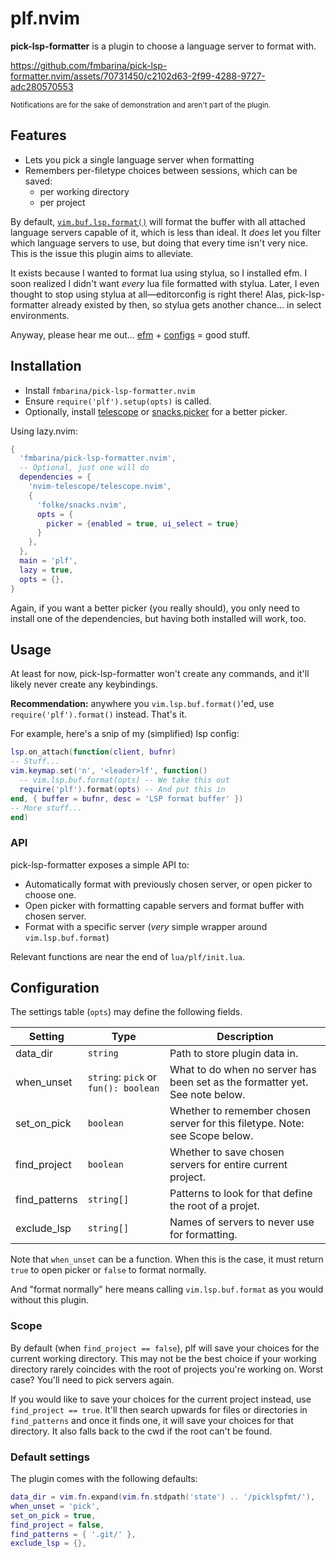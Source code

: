 # plf.nvim

**pick-lsp-formatter** is a plugin to choose a language server to format with.

https://github.com/fmbarina/pick-lsp-formatter.nvim/assets/70731450/c2102d63-2f99-4288-9727-adc280570553

<sub>Notifications are for the sake of demonstration and aren't part of the plugin.</sub>

## Features

- Lets you pick a single language server when formatting
- Remembers per-filetype choices between sessions, which can be saved:
  - per working directory
  - per project

By default, [`vim.buf.lsp.format()`](https://neovim.io/doc/user/lsp.html#vim.lsp.buf.format()) will format the buffer with all attached language servers capable of it, which is less than ideal. It *does* let you filter which language servers to use, but doing that every time isn't very nice. This is the issue this plugin aims to alleviate.

It exists because I wanted to format lua using stylua, so I installed efm. I soon realized I didn't want *every* lua file formatted with stylua. Later, I even thought to stop using stylua at all—editorconfig is right there! Alas, pick-lsp-formatter already existed by then, so stylua gets another chance... in select environments.

Anyway, please hear me out... [efm](https://github.com/mattn/efm-langserver) + [configs](https://github.com/creativenull/efmls-configs-nvim) = good stuff.

## Installation

- Install `fmbarina/pick-lsp-formatter.nvim`
- Ensure `require('plf').setup(opts)` is called.
- Optionally, install [telescope](https://github.com/nvim-telescope/telescope.nvim) or [snacks.picker](https://github.com/folke/snacks.nvim/blob/main/docs/picker.md) for a better picker.

Using lazy.nvim:

```lua
{
  'fmbarina/pick-lsp-formatter.nvim',
  -- Optional, just one will do
  dependencies = {
    'nvim-telescope/telescope.nvim',
    {
      'folke/snacks.nvim',
      opts = {
        picker = {enabled = true, ui_select = true}
      }
    },
  },
  main = 'plf',
  lazy = true,
  opts = {},
}
```

Again, if you want a better picker (you really should), you only need to install one of the dependencies, but having both installed will work, too.

## Usage

At least for now, pick-lsp-formatter won't create any commands, and it'll likely never create any keybindings.

**Recommendation:** anywhere you `vim.lsp.buf.format()`'ed, use `require('plf').format()` instead. That's it.

For example, here's a snip of my (simplified) lsp config:

```lua
lsp.on_attach(function(client, bufnr)
-- Stuff...
vim.keymap.set('n', '<leader>lf', function()
  -- vim.lsp.buf.format(opts) -- We take this out
  require('plf').format(opts) -- And put this in
end, { buffer = bufnr, desc = 'LSP format buffer' })
-- More stuff...
end)
```

### API

pick-lsp-formatter exposes a simple API to:

- Automatically format with previously chosen server, or open picker to choose one.
- Open picker with formatting capable servers and format buffer with chosen server.
- Format with a specific server (*very* simple wrapper around `vim.lsp.buf.format`)

Relevant functions are near the end of `lua/plf/init.lua`.

## Configuration

The settings table (`opts`) may define the following fields.

| Setting       | Type                                 | Description                                                                  |
|---------------|--------------------------------------|------------------------------------------------------------------------------|
| data_dir      | `string`                             | Path to store plugin data in.                                                |
| when_unset    | `string`: `pick` or `fun(): boolean` | What to do when no server has been set as the formatter yet. See note below. |
| set_on_pick   | `boolean`                            | Whether to remember chosen server for this filetype. Note: see Scope below.  |
| find_project  | `boolean`                            | Whether to save chosen servers for entire current project.                   |
| find_patterns | `string[]`                           | Patterns to look for that define the root of a projet.                       |
| exclude_lsp   | `string[]`                           | Names of servers to never use for formatting.                                |

Note that `when_unset` can be a function. When this is the case, it must return `true` to open picker or `false` to format normally.

And "format normally" here means calling `vim.lsp.buf.format` as you would without this plugin.

### Scope

By default (when `find_project == false`), plf will save your choices for the current working directory. This may not be the best choice if your working directory rarely coincides with the root of projects you're working on. Worst case? You'll need to pick servers again.

If you would like to save your choices for the current project instead, use `find_project == true`. It'll then search upwards for files or directories in `find_patterns` and once it finds one, it will save your choices for that directory. It also falls back to the cwd if the root can't be found.

### Default settings

The plugin comes with the following defaults:

```lua
data_dir = vim.fn.expand(vim.fn.stdpath('state') .. '/picklspfmt/'),
when_unset = 'pick',
set_on_pick = true,
find_project = false,
find_patterns = { '.git/' },
exclude_lsp = {},
```
